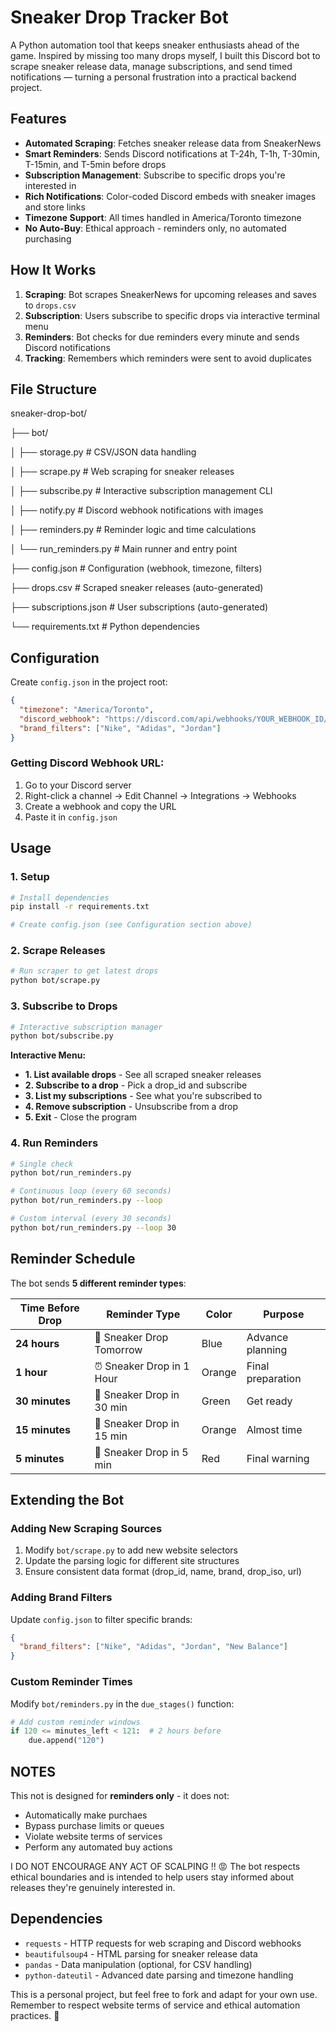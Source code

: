 # Sneaker Drop Tracker Bot

A Python automation tool that keeps sneaker enthusiasts ahead of the game.
Inspired by missing too many drops myself, I built this Discord bot to scrape sneaker release data, manage subscriptions, and send timed notifications — turning a personal frustration into a practical backend project.

##  Features

- **Automated Scraping**: Fetches sneaker release data from SneakerNews
- **Smart Reminders**: Sends Discord notifications at T-24h, T-1h, T-30min, T-15min, and T-5min before drops
- **Subscription Management**: Subscribe to specific drops you're interested in
- **Rich Notifications**: Color-coded Discord embeds with sneaker images and store links
- **Timezone Support**: All times handled in America/Toronto timezone
- **No Auto-Buy**: Ethical approach - reminders only, no automated purchasing

##  How It Works

1. **Scraping**: Bot scrapes SneakerNews for upcoming releases and saves to `drops.csv`
2. **Subscription**: Users subscribe to specific drops via interactive terminal menu
3. **Reminders**: Bot checks for due reminders every minute and sends Discord notifications
4. **Tracking**: Remembers which reminders were sent to avoid duplicates

##  File Structure

sneaker-drop-bot/

├── bot/

│ ├── storage.py # CSV/JSON data handling

│ ├── scrape.py # Web scraping for sneaker releases

│ ├── subscribe.py # Interactive subscription management CLI

│ ├── notify.py # Discord webhook notifications with images

│ ├── reminders.py # Reminder logic and time calculations

│ └── run_reminders.py # Main runner and entry point

├── config.json # Configuration (webhook, timezone, filters)

├── drops.csv # Scraped sneaker releases (auto-generated)

├── subscriptions.json # User subscriptions (auto-generated)

└── requirements.txt # Python dependencies

##  Configuration

Create `config.json` in the project root:

```json
{
  "timezone": "America/Toronto",
  "discord_webhook": "https://discord.com/api/webhooks/YOUR_WEBHOOK_ID/YOUR_WEBHOOK_TOKEN",
  "brand_filters": ["Nike", "Adidas", "Jordan"]
}
```

### Getting Discord Webhook URL:
1. Go to your Discord server
2. Right-click a channel → Edit Channel → Integrations → Webhooks
3. Create a webhook and copy the URL
4. Paste it in `config.json`

##  Usage
### 1. Setup
```bash
# Install dependencies
pip install -r requirements.txt

# Create config.json (see Configuration section above)
```

### 2. Scrape Releases
```bash
# Run scraper to get latest drops
python bot/scrape.py
```

### 3. Subscribe to Drops
```bash
# Interactive subscription manager
python bot/subscribe.py
```
**Interactive Menu:**
- **1. List available drops** - See all scraped sneaker releases
- **2. Subscribe to a drop** - Pick a drop_id and subscribe
- **3. List my subscriptions** - See what you're subscribed to
- **4. Remove subscription** - Unsubscribe from a drop
- **5. Exit** - Close the program

### 4. Run Reminders
```bash
# Single check
python bot/run_reminders.py

# Continuous loop (every 60 seconds)
python bot/run_reminders.py --loop

# Custom interval (every 30 seconds)
python bot/run_reminders.py --loop 30
```

##  Reminder Schedule

The bot sends **5 different reminder types**:

| Time Before Drop | Reminder Type | Color | Purpose |
|------------------|---------------|-------|---------|
| **24 hours** | 📅 Sneaker Drop Tomorrow | Blue | Advance planning |
| **1 hour** | ⏰ Sneaker Drop in 1 Hour | Orange | Final preparation |
| **30 minutes** | 🚨 Sneaker Drop in 30 min | Green | Get ready |
| **15 minutes** | 🚨 Sneaker Drop in 15 min | Orange | Almost time |
| **5 minutes** | 🚨 Sneaker Drop in 5 min | Red | Final warning |


##  Extending the Bot

### Adding New Scraping Sources
1. Modify `bot/scrape.py` to add new website selectors
2. Update the parsing logic for different site structures
3. Ensure consistent data format (drop_id, name, brand, drop_iso, url)

 ### Adding Brand Filters
Update `config.json` to filter specific brands:
```json
{
  "brand_filters": ["Nike", "Adidas", "Jordan", "New Balance"]
}
```

### Custom Reminder Times
Modify `bot/reminders.py` in the `due_stages()` function:
```python
# Add custom reminder windows
if 120 <= minutes_left < 121:  # 2 hours before
    due.append("120")
```

## NOTES
This not is designed for **reminders only** - it does not: 
- Automatically make purchaes
- Bypass purchase limits or queues
- Violate website terms of services
- Perform any automated buy actions

  
I DO NOT ENCOURAGE ANY ACT OF SCALPING !! 😡
The bot respects ethical boundaries and is intended to help users stay informed about releases they're genuinely interested in.

##  Dependencies

- `requests` - HTTP requests for web scraping and Discord webhooks
- `beautifulsoup4` - HTML parsing for sneaker release data
- `pandas` - Data manipulation (optional, for CSV handling)
- `python-dateutil` - Advanced date parsing and timezone handling


This is a personal project, but feel free to fork and adapt for your own use. Remember to respect website terms of service and ethical automation practices. 🙂
